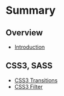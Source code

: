 # Summary

## Overview

* [Introduction](README.md)

## CSS3, SASS

* [CSS3 Transitions](methods.md)
* [CSS3 Filter](css3-filter.md)

